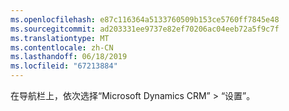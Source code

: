 ```yaml
---
ms.openlocfilehash: e87c116364a5133760509b153ce5760ff7845e48
ms.sourcegitcommit: ad203331ee9737e82ef70206ac04eeb72a5f9c7f
ms.translationtype: MT
ms.contentlocale: zh-CN
ms.lasthandoff: 06/18/2019
ms.locfileid: "67213884"
---
```

在导航栏上，依次选择“Microsoft Dynamics CRM” > “设置”。
